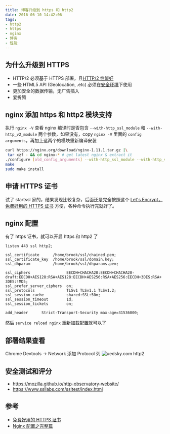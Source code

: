 ```yaml
---
title: 博客升级到 https 和 http2
date: 2016-06-10 14:42:06
tags:
- http2
- https
- nginx
- 博客
- 性能
---
```


## 为什么升级到 HTTPS
* HTTP/2 必须基于 HTTPS 部署，且[HTTP/2 性能好](http://http2.golang.org/gophertiles?latency=30)
* 一些 HTML5 API (Geolocation, .etc) 必须在[安全环境](https://sites.google.com/a/chromium.org/dev/Home/chromium-security/deprecating-powerful-features-on-insecure-origins)下使用
* 更加安全的数据传输，无广告插入
* 爱折腾
<!-- more -->

## nginx 添加 https 和 http2 模块支持

执行 `nginx -V` 查看 nginx 编译时是否包含 `--with-http_ssl_module` 和 `--with-http_v2_module` 两个参数，如果没有，copy `nginx -V` 里面的 `config arguments`，再加上这两个的模块重新编译安装

```bash
curl https://nginx.org/download/nginx-1.11.1.tar.gz |\
 tar xzf - && cd nginx-* # get latest nginx & extract it
./configure [old_config_arguments] --with-http_ssl_module --with-http_v2_module # 前面 [old_config_arguments] 可以从 nginx -V 里 copy
make
sudo make install
```

## 申请 HTTPS 证书
试了 startssl 家的，结果发现比较复杂，后面还是完全按照这个 [Let's Encrypt，免费好用的 HTTPS 证书][https] 方便，各种命令执行完就好了。

## nginx 配置
有了 https 证书，就可以开启 https 和 http2 了
```nginx
listen 443 ssl http2;

ssl_certificate      /home/brook/ssl/chained.pem;
ssl_certificate_key  /home/brook/ssl/domain.key;
ssl_dhparam          /home/brook/ssl/dhparams.pem;

ssl_ciphers                EECDH+CHACHA20:EECDH+CHACHA20-draft:EECDH+AES128:RSA+AES128:EECDH+AES256:RSA+AES256:EECDH+3DES:RSA+ 3DES:!MD5;
ssl_prefer_server_ciphers  on;
ssl_protocols              TLSv1 TLSv1.1 TLSv1.2;
ssl_session_cache          shared:SSL:50m;
ssl_session_timeout        1d;
ssl_session_tickets        on;

add_header      Strict-Transport-Security max-age=31536000;
```
然后 `service reload nginx` 重新加载配置就可以了

## 部署结果查看
Chrome Devtools -> Network 添加 Protocol 列
![uedsky.com http2](https://o8hio0x77.qnssl.com/blog/2016/i/2016-06-11_10:42:38.jpg)
## 安全测试和评分
* https://mozilla.github.io/http-observatory-website/
* https://www.ssllabs.com/ssltest/index.html

## 参考
* [免费好用的 HTTPS 证书][https]
* [Nginx 配置之完整篇][nginx]

[https]: https://imququ.com/post/letsencrypt-certificate.html
[nginx]: https://imququ.com/post/my-nginx-conf.html

